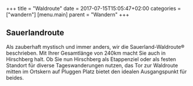 +++
title = "Waldroute"
date = 2017-07-15T15:05:47+02:00
categories = ["wandern"]
[menu.main]
    parent = "Wandern"
+++

## Sauerlandroute

Als zauberhaft mystisch und immer anders, wir die Sauerland-Waldroute® 
beschrieben. Mit Ihrer Gesamtlänge von 240km macht Sie auch in Hirschberg halt. 
Ob Sie nun Hirschberg als Etappenziel oder als festen Standort für diverse 
Tageswanderungen nutzen, das Tor zur Waldroute mitten im Ortskern auf Pluggen 
Platz bietet den idealen Ausgangspunkt für beides.